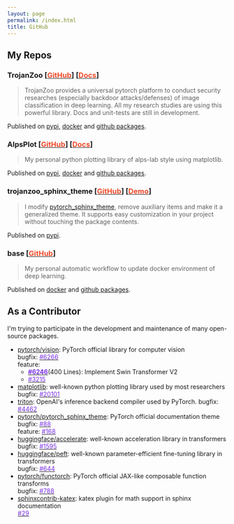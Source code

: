 ```yaml
---
layout: page
permalink: /index.html
title: GitHub
---
```


## My Repos
### TrojanZoo [[<span style="color:#ee4c2c">GitHub</span>](https://github.com/ain-soph/trojanzoo)] [[<span style="color:#ee4c2c">Docs</span>](https://ain-soph.github.io/trojanzoo)]
> TrojanZoo provides a universal pytorch platform to conduct security researches (especially backdoor attacks/defenses) of image classification in deep learning. All my research studies are using this powerful library. Docs and unit-tests are still in development.
  
Published on [pypi](https://pypi.org/project/trojanzoo/), [docker](https://hub.docker.com/r/local0state/trojanzoo) and [github packages](https://github.com/ain-soph/trojanzoo/pkgs/container/trojanzoo).

### AlpsPlot [[<span style="color:#ee4c2c">GitHub</span>](https://github.com/ain-soph/alpsplot)] [[<span style="color:#ee4c2c">Docs</span>](https://ain-soph.github.io/alpsplot)]
> My personal python plotting library of alps-lab style using matplotlib.

Published on [pypi](https://pypi.org/project/alpsplot/), [docker](https://hub.docker.com/r/local0state/alpsplot) and [github packages](https://github.com/ain-soph/alpsplot/pkgs/container/alpsplot).

### trojanzoo_sphinx_theme [[<span style="color:#ee4c2c">GitHub</span>](https://github.com/ain-soph/trojanzoo_sphinx_theme)] [[<span style="color:#ee4c2c">Demo</span>](https://ain-soph.github.io/trojanzoo_sphinx_theme)]
> I modify [pytorch_sphinx_theme](https://github.com/pytorch/pytorch_sphinx_theme), remove auxiliary items and make it a generalized theme. It supports easy customization in your project without touching the package contents.
  
Published on [pypi](https://pypi.org/project/trojanzoo-sphinx-theme/).

### base [[<span style="color:#ee4c2c">GitHub</span>](https://github.com/ain-soph/base)]
> My personal automatic workflow to update docker environment of deep learning.
  
Published on [docker](https://hub.docker.com/r/local0state/base) and [github packages](https://github.com/ain-soph/base/pkgs/container/base).


## As a Contributor
I'm trying to participate in the development and maintenance of many open-source packages.

- [pytorch/vision](https://github.com/pytorch/vision): PyTorch official library for computer vision  
  bugfix: [<span style="color:#792fe4">#6266</span>](https://github.com/pytorch/vision/pull/6266)  
  feature:
    - [<span style="color:#792fe4">**#6246**</span>](https://github.com/pytorch/vision/pull/6246)(400 Lines): Implement Swin Transformer V2
    - [<span style="color:#792fe4">#3215</span>](https://github.com/pytorch/vision/pull/3215)  
    <!-- - [<span style="color:#792fe4">**#6609**</span>](https://github.com/pytorch/vision/pull/6609)(400 Lines): Implement AutoAugment for detection -->
- [matplotlib](https://github.com/matplotlib/matplotlib): well-known python plotting library used by most researchers  
  bugfix: [<span style="color:#792fe4">#20101</span>](https://github.com/matplotlib/matplotlib/pull/20101)
- [triton](https://github.com/triton-lang/triton): OpenAI's inference backend compiler used by PyTorch.
  bugfix: [<span style="color:#792fe4">#4462</span>](https://github.com/triton-lang/triton/pull/4462)
- [pytorch/pytorch_sphinx_theme](https://github.com/pytorch/pytorch_sphinx_theme): PyTorch official documentation theme  
  bugfix: [<span style="color:#792fe4">#88</span>](https://github.com/pytorch/pytorch_sphinx_theme/pull/88)  
  feature: [<span style="color:#792fe4">#168</span>](https://github.com/pytorch/pytorch_sphinx_theme/pull/168)
- [huggingface/accelerate](https://github.com/huggingface/accelerate): well-known acceleration library in transformers  
  bugfix: [<span style="color:#792fe4">#1595</span>](https://github.com/huggingface/accelerate/pull/1595)
- [huggingface/peft](https://github.com/huggingface/peft): well-known parameter-efficient fine-tuning library in transformers  
  bugfix: [<span style="color:#792fe4">#644</span>](https://github.com/huggingface/peft/pull/644)
- [pytorch/functorch](https://github.com/pytorch/functorch): PyTorch official JAX-like composable function transforms  
  bugfix: [<span style="color:#792fe4">#788</span>](https://github.com/pytorch/functorch/pull/788)
- [sphinxcontrib-katex](https://github.com/hagenw/sphinxcontrib-katex): katex plugin for math support in sphinx documentation  
  [<span style="color:#792fe4">#29</span>](https://github.com/hagenw/sphinxcontrib-katex/issues/29)
<!-- - others  
  [<span style="color:#792fe4">D-X-Y/NATS-Bench/#40</span>](https://github.com/D-X-Y/NATS-Bench/pull/40)  
  [<span style="color:#792fe4">D-X-Y/AutoDL-Projects/#121</span>](https://github.com/D-X-Y/AutoDL-Projects/pull/121)  
  [<span style="color:#792fe4">DreamtaleCore/Refool/#12</span>](https://github.com/DreamtaleCore/Refool/pull/12) -->
